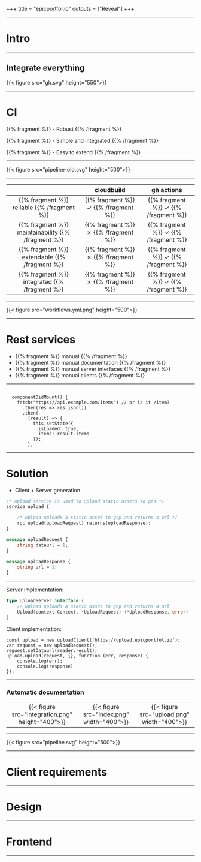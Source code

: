 +++
title = "epicportfol.io"
outputs = ["Reveal"]
+++

---
# Intro

---
## Integrate everything
{{< figure src="gh.svg" height="550">}}

---

# CI

{{% fragment %}} - Robust {{% /fragment %}}

{{% fragment %}} - Simple and integrated {{% /fragment %}}

{{% fragment %}} - Easy to extend {{% /fragment %}}

---

{{< figure src="pipeline-old.svg" height="500">}}

---

<div class="table">

|   | cloudbuild | gh actions | 
|:------:|:------:|:------:|
{{% fragment %}} reliable {{% /fragment %}}  | {{% fragment %}} ✓ {{% /fragment %}}  |  {{% fragment %}} ✓ {{% /fragment %}}  |
{{% fragment %}} maintainability {{% /fragment %}} |  {{% fragment %}} ✗ {{% /fragment %}} |   {{% fragment %}} ✓ {{% /fragment %}} | 
{{% fragment %}} extendable {{% /fragment %}} |  {{% fragment %}} ✗ {{% /fragment %}} |   {{% fragment %}} ✓ {{% /fragment %}} |
{{% fragment %}} integrated {{% /fragment %}}  | {{% fragment %}} ✗ {{% /fragment %}} |  {{% fragment %}} ✓ {{% /fragment %}} |

</div>

---

{{< figure src="workflows.yml.png" height="500">}}

---

# Rest services

* {{% fragment %}} manual {{% /fragment %}} 
* {{% fragment %}} manual documentation {{% /fragment %}} 
* {{% fragment %}} manual server interfaces {{% /fragment %}}
* {{% fragment %}} manual clients {{% /fragment %}} 

---
```react

  componentDidMount() {
    fetch("https://api.example.com/items") // or is it /item?
      .then(res => res.json())
      .then(
        (result) => {
          this.setState({
            isLoaded: true,
            items: result.items
          });
        },

```
---
# Solution

- Client + Server generation

```proto
/* upload service is used to upload static assets to gcs */
service upload {

    /* upload uploads a static asset to gcp and returns a url */
    rpc upload(uploadRequest) returns(uploadResponse);
}

message uploadRequest {
    string dataurl = 1;
}

message uploadResponse {
    string url = 1;
}
```

---

Server implementation:
```go
type UploadServer interface {
	// upload uploads a static asset to gcp and returns a url
	Upload(context.Context, *UploadRequest) (*UploadResponse, error)
}
```

Client implementation:
```react
const upload = new uploadClient('https://upload.epicportfol.io');
var request = new uploadRequest();
request.setDataurl(reader.result);
upload.upload(request, {}, function (err, response) {
    console.log(err);
    console.log(response)
});
```

---

### Automatic documentation
<div class="table">

|   |  |  | 
|:------:|:------:|:------:|
 {{< figure src="integration.png" height="400">}} | {{< figure src="index.png" width="400">}} | {{< figure src="upload.png" width="400">}}
 
 
 </div>
 
---

{{< figure src="pipeline.svg" height="500">}}


---

# Client requirements

---
# Design

---
# Frontend

---